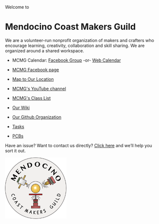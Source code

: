 Welcome to
# Mendocino Coast Makers Guild
We are a volunteer-run nonprofit organization of makers and crafters who encourage learning, creativity, collaboration and skill sharing. We are organized around a shared workspace.


- MCMG Calendar: [Facebook Group](https://www.facebook.com/groups/394626551425621/events/?filter=calendar) -or- [Web Calendar](http://htmlpreview.github.io/?https://github.com/mendomakers/mendomakers.github.io/blob/master/CALENDAR.html)
- [MCMG Facebook page](https://www.facebook.com/Mendocino-Coast-Makers-Guild-100100731428057)
- [Map to Our Location](https://www.google.com/maps/place/26500+CA-1,+Fort+Bragg,+CA+95437/@39.5156918,-123.7660868,17z/data=!3m1!4b1!4m5!3m4!1s0x8081cb62db1484fd:0x44d0e23fb73dd454!8m2!3d39.5156877!4d-123.7638981)
- [MCMG's YouTube channel](https://www.youtube.com/channel/UCR2WBOEnOzH0CxvDgR8FFLA)
- [MCMG's Class List](CLASSES.md)


- [Our Wiki](https://github.com/mendomakers/mendomakers.github.io/wiki)
- [Our Github Organization](https://github.com/mendomakers/)
- [Tasks](https://mendomakers.github.io/tasks/)
- [PCBs](https://mendomakers.github.io/PCBs/)

Have an issue? Want to contact us directly? [Click here](mailto:mendomakers@gmail.com) and we’ll help you sort it out. 

![alt text](https://raw.githubusercontent.com/mendomakers/mendomakers.github.io/master/images/MCMGcolor_transparent200x200.png "Mendocino Coast Makers Guild")
